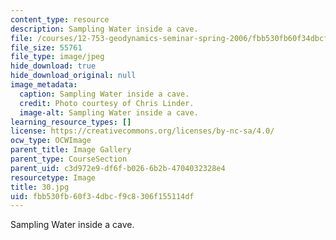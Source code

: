 ```yaml
---
content_type: resource
description: Sampling Water inside a cave.
file: /courses/12-753-geodynamics-seminar-spring-2006/fbb530fb60f34dbcf9c8306f155114df_30.jpg
file_size: 55761
file_type: image/jpeg
hide_download: true
hide_download_original: null
image_metadata:
  caption: Sampling Water inside a cave.
  credit: Photo courtesy of Chris Linder.
  image-alt: Sampling Water inside a cave.
learning_resource_types: []
license: https://creativecommons.org/licenses/by-nc-sa/4.0/
ocw_type: OCWImage
parent_title: Image Gallery
parent_type: CourseSection
parent_uid: c3d972e9-df6f-b026-6b2b-4704032328e4
resourcetype: Image
title: 30.jpg
uid: fbb530fb-60f3-4dbc-f9c8-306f155114df
---
```

Sampling Water inside a cave.